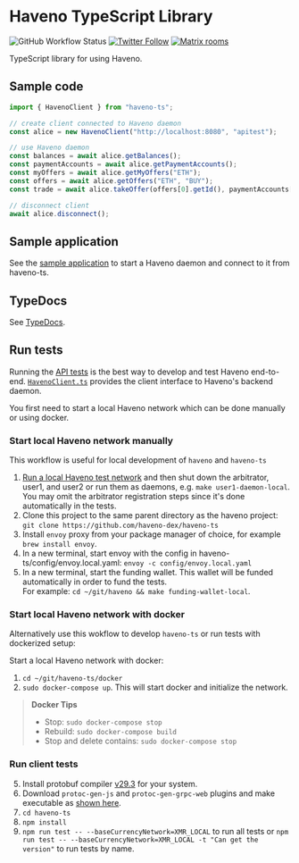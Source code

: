 # Haveno TypeScript Library

![GitHub Workflow Status](https://img.shields.io/github/actions/workflow/status/haveno-dex/haveno-ts/build.yml?branch=master)
[![Twitter Follow](https://img.shields.io/twitter/follow/HavenoDEX?style=social)](https://twitter.com/havenodex)
[![Matrix rooms](https://img.shields.io/badge/Matrix%20room-%23haveno-blue)](https://matrix.to/#/#haveno:monero.social)

TypeScript library for using Haveno.

## Sample code

```js
import { HavenoClient } from "haveno-ts";

// create client connected to Haveno daemon
const alice = new HavenoClient("http://localhost:8080", "apitest");

// use Haveno daemon
const balances = await alice.getBalances();
const paymentAccounts = await alice.getPaymentAccounts();
const myOffers = await alice.getMyOffers("ETH");
const offers = await alice.getOffers("ETH", "BUY");
const trade = await alice.takeOffer(offers[0].getId(), paymentAccounts[0].getId());

// disconnect client
await alice.disconnect();
```

## Sample application

See the [sample application](https://github.com/haveno-dex/haveno-sample-app) to start a Haveno daemon and connect to it from haveno-ts.

## TypeDocs

See [TypeDocs](https://haveno-dex.github.io/haveno-ts/classes/HavenoClient.HavenoClient.html).

## Run tests

Running the [API tests](./src/HavenoClient.test.ts) is the best way to develop and test Haveno end-to-end. [`HavenoClient.ts`](./src/HavenoClient.ts) provides the client interface to Haveno's backend daemon.

You first need to start a local Haveno network which can be done manually or using docker.

### Start local Haveno network manually

This workflow is useful for local development of `haveno` and `haveno-ts`

1. [Run a local Haveno test network](https://github.com/haveno-dex/haveno/blob/master/docs/installing.md) and then shut down the arbitrator, user1, and user2 or run them as daemons, e.g. `make user1-daemon-local`. You may omit the arbitrator registration steps since it's done automatically in the tests.
2. Clone this project to the same parent directory as the haveno project: `git clone https://github.com/haveno-dex/haveno-ts`
3. Install `envoy` proxy from your package manager of choice, for example `brew install envoy`.
4. In a new terminal, start envoy with the config in haveno-ts/config/envoy.local.yaml: `envoy -c config/envoy.local.yaml`
5. In a new terminal, start the funding wallet. This wallet will be funded automatically in order to fund the tests.<br>For example: `cd ~/git/haveno && make funding-wallet-local`.

### Start local Haveno network with docker

Alternatively use this wokflow to develop `haveno-ts` or run tests with dockerized setup:

Start a local Haveno network with docker:

1. `cd ~/git/haveno-ts/docker`
2. `sudo docker-compose up`. This will start docker and initialize the network.

> **Docker Tips**
> * Stop: `sudo docker-compose stop`
> * Rebuild: `sudo docker-compose build`
> * Stop and delete contains: `sudo docker-compose stop`

### Run client tests

5. Install protobuf compiler [v29.3](https://github.com/protocolbuffers/protobuf/releases/tag/v29.3) for your system.
6. Download `protoc-gen-js` and `protoc-gen-grpc-web` plugins and make executable as [shown here](https://github.com/grpc/grpc-web#code-generator-plugins).
7. `cd haveno-ts`
8. `npm install`
9. `npm run test -- --baseCurrencyNetwork=XMR_LOCAL` to run all tests or `npm run test -- --baseCurrencyNetwork=XMR_LOCAL -t "Can get the version"` to run tests by name.
